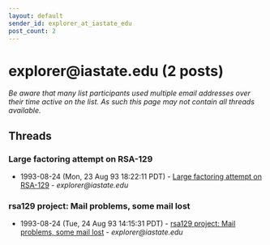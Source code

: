 ```yaml
---
layout: default
sender_id: explorer_at_iastate_edu
post_count: 2
---
```


# explorer<span>@</span>iastate.edu (2 posts)

_Be aware that many list participants used multiple email addresses over their time active on the list. As such this page may not contain all threads available._

## Threads

### Large factoring attempt on RSA-129
+ 1993-08-24 (Mon, 23 Aug 93 18:22:11 PDT) - [Large factoring attempt on RSA-129](/archive/1993/08/3ddc08277a6148e7ee93aefb2b2089868d48529db0737803b4d424fbe6742a0b) - _explorer@iastate.edu_

### rsa129 project: Mail problems, some mail lost
+ 1993-08-24 (Tue, 24 Aug 93 14:15:31 PDT) - [rsa129 project: Mail problems, some mail lost](/archive/1993/08/7797535e18fe58066c8666ff6d0bea7ee5f9b9d8c00de45f3706113b697a5af7) - _explorer@iastate.edu_

